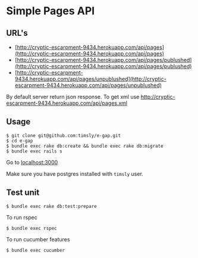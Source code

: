# Simple Pages API

## URL's

* [http://cryptic-escarpment-9434.herokuapp.com/api/pages](http://cryptic-escarpment-9434.herokuapp.com/api/pages)
* [http://cryptic-escarpment-9434.herokuapp.com/api/pages/publushed](http://cryptic-escarpment-9434.herokuapp.com/api/pages/publushed)
* [http://cryptic-escarpment-9434.herokuapp.com/api/pages/unpublushed](http://cryptic-escarpment-9434.herokuapp.com/api/pages/unpublushed)

By default server return json response. To get xml use http://cryptic-escarpment-9434.herokuapp.com/api/pages.xml

## Usage

    $ git clone git@github.com:timsly/e-gap.git
    $ cd e-gap
    $ bundle exec rake db:create && bundle exec rake db:migrate
    $ bundle exec rails s
    
Go to [localhost:3000](http://localhost:3000)

Make sure you have postgres installed with `timsly` user.

## Test unit

    $ bundle exec rake db:test:prepare

To run rspec

    $ bundle exec rspec

To run cucumber features

    $ bundle exec cucumber

